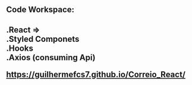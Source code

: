 <h2>Code Workspace: <h2/>

.React => <br/>
  .Styled Componets <br/>
  .Hooks <br/>
  .Axios (consuming Api)
  
   https://guilhermefcs7.github.io/Correio_React/
